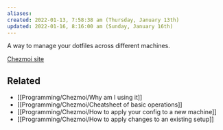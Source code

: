 ```yaml
---
aliases: 
created: 2022-01-13, 7:58:38 am (Thursday, January 13th)
updated: 2022-01-16, 8:16:00 am (Sunday, January 16th)
---
```

A way to manage your dotfiles across different machines.

[Chezmoi site](https://www.chezmoi.io/)

## Related
- [[Programming/Chezmoi/Why am I using it]]
- [[Programming/Chezmoi/Cheatsheet of basic operations]]
- [[Programming/Chezmoi/How to apply your config to a new machine]]
- [[Programming/Chezmoi/How to apply changes to an existing setup]]